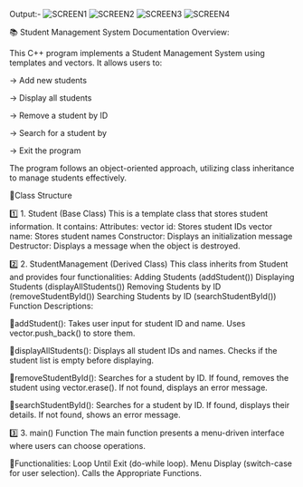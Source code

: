 Output:-
![SCREEN1](https://github.com/user-attachments/assets/1234648a-fe1d-432f-9918-5605e87e915a)
![SCREEN2](https://github.com/user-attachments/assets/e25ec62e-5ecd-4932-9dfb-f96e2c433ffa)
![SCREEN3](https://github.com/user-attachments/assets/3620fdba-9584-4255-993d-fce79a2b015a)
![SCREEN4](https://github.com/user-attachments/assets/4b8b7e78-8b98-4eb1-8a40-d2dacd291dfa)



📚 Student Management System Documentation Overview:

This C++ program implements a Student Management System using templates and vectors. It allows users to:

→ Add new students


→ Display all students


→ Remove a student by ID


→ Search for a student by 


→ Exit the program

The program follows an object-oriented approach, utilizing class inheritance to manage students effectively.

📌Class Structure

1️⃣ 1. Student<T> (Base Class)
This is a template class that stores student information. It contains:
Attributes:
vector<T> id: Stores student IDs
vector<T> name: Stores student names
Constructor: Displays an initialization message
Destructor: Displays a message when the object is destroyed.

2️⃣ 2. StudentManagement<T> (Derived Class)
This class inherits from Student<T> and provides four functionalities:
Adding Students (addStudent())
Displaying Students (displayAllStudents())
Removing Students by ID (removeStudentById())
Searching Students by ID (searchStudentById())
Function Descriptions:

📌addStudent():
Takes user input for student ID and name.
Uses vector.push_back() to store them.

📌displayAllStudents(): 
Displays all student IDs and names.
Checks if the student list is empty before displaying.

📌removeStudentById():
Searches for a student by ID.
If found, removes the student using vector.erase().
If not found, displays an error message.

📌searchStudentById():
Searches for a student by ID.
If found, displays their details.
If not found, shows an error message.

3️⃣ 3. main() Function
The main function presents a menu-driven interface where users can choose operations.

📌Functionalities:
Loop Until Exit (do-while loop).
Menu Display (switch-case for user selection).
Calls the Appropriate Functions.



